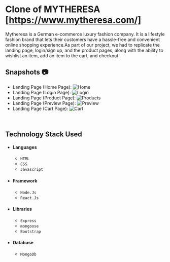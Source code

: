 # Clone of MYTHERESA [https://www.mytheresa.com/]

Mytheresa is a German e-commerce luxury fashion company. It is a lifestyle fashion brand that lets their customers have a hassle-free and convenient online shopping experience.As part of our project, we had to replicate the landing page, login/sign up, and the product pages, along with the ability to wishlist an item, add an item to the cart, and checkout.

## Snapshots 📷 
- Landing Page (Home Page):
![Home](../ScreenShots/Homepage.png?raw=true)
- Landing Page (Login Page):
![Login](../ScreenShots/LoginPage.png?raw=true)
- Landing Page (Product Page):
![Products](../ScreenShots/Productpage.png?raw=true)
- Landing Page (Preview Page):
![Preview](../ScreenShots/Previewpage.png?raw=true)
- Landing Page (Cart Page):
![Cart](../ScreenShots/Cartpage.png?raw=true)


<br>


## Technology Stack Used
- #### Languages
  - `HTML`
  - `CSS`
  - `Javascript`
- #### Framework
  - `Node.Js`
  - `React.Js`
- #### Libraries
  - `Express`
  - `mongoose`
  - `Bootstrap`
- #### Database
  - `MongoDb`

